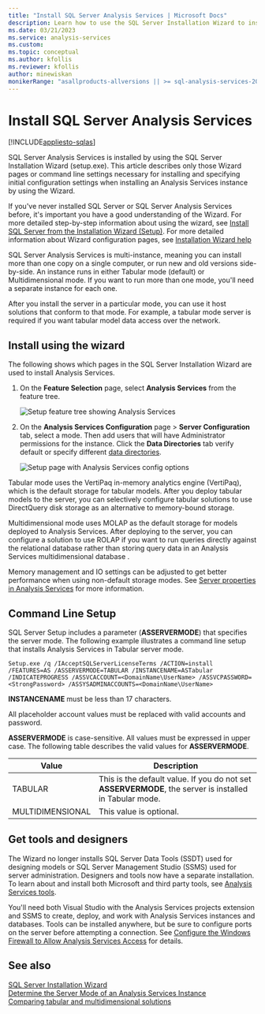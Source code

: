 ```yaml
---
title: "Install SQL Server Analysis Services | Microsoft Docs"
description: Learn how to use the SQL Server Installation Wizard to install SQL Server Analysis Services and the three modes determined during setup.
ms.date: 03/21/2023
ms.service: analysis-services
ms.custom:
ms.topic: conceptual
ms.author: kfollis
ms.reviewer: kfollis
author: minewiskan
monikerRange: "asallproducts-allversions || >= sql-analysis-services-2016"
---
```

# Install SQL Server Analysis Services

[!INCLUDE[appliesto-sqlas](../../includes/appliesto-sqlas.md)]
  
SQL Server Analysis Services is installed by using the SQL Server Installation Wizard \(setup.exe). This article describes only those Wizard pages or command line settings necessary for installing and specifying initial configuration settings when installing an Analysis Services instance by using the Wizard.

If you've never installed SQL Server or SQL Server Analysis Services before, it's important you have a good understanding of the Wizard. For more detailed step-by-step information about using the wizard, see [Install SQL Server from the Installation Wizard (Setup)](/sql/database-engine/install-windows/install-sql-server-from-the-installation-wizard-setup). For more detailed information about Wizard configuration pages, see [Installation Wizard help](/sql/sql-server/install/instance-configuration)

SQL Server Analysis Services is multi-instance, meaning you can install more than one copy on a single computer, or run new and old versions side-by-side. An instance runs in either Tabular mode (default) or Multidimensional mode. If you want to run more than one mode, you'll need a separate instance for each one.  
  
After you install the server in a particular mode, you can use it host solutions that conform to that mode. For example, a tabular mode server is required if you want tabular model data access over the network.  

## Install using the wizard 

 The following shows which pages in the SQL Server Installation Wizard are used to install Analysis Services.  
  
1. On the **Feature Selection** page, select **Analysis Services** from the feature tree.  
  
     ![Setup feature tree showing Analysis Services](../../../analysis-services/instances/install-windows/media/install-analysis-services/ssas-install-feature-selection.png "Setup feature tree showing Analsyis Services")  
  
2. On the **Analysis Services Configuration** page > **Server Configuration** tab, select a mode. Then add users that will have Administrator permissions for the instance. Click the **Data Directories** tab verify default or specify different [data directories](/sql/sql-server/install/instance-configuration#analysis-services-configuration---data-directories-page).
  
     ![Setup page with Analysis Services config options](../../../analysis-services/instances/install-windows/media/install-analysis-services/ssas-install-asmode-config.png "Setup page with Analysis Services config options")  
  
  Tabular mode uses the VertiPaq in-memory analytics engine (VertiPaq), which is the default storage for tabular models. After you deploy tabular models to the server, you can selectively configure tabular solutions to use DirectQuery disk storage as an alternative to memory-bound storage.  

Multidimensional mode uses MOLAP as the default storage for models deployed to Analysis Services. After deploying to the server, you can configure a solution to use ROLAP if you want to run queries directly against the relational database rather than storing query data in an Analysis Services  multidimensional database .  

Memory management and IO settings can be adjusted to get better performance when using non-default storage modes. See [Server properties in Analysis Services](../../../analysis-services/server-properties/server-properties-in-analysis-services.md) for more information.  
  
## Command Line Setup

 SQL Server Setup includes a parameter (**ASSERVERMODE**) that specifies the server mode. The following example illustrates a command line setup that installs Analysis Services in Tabular server mode.  
  
```
Setup.exe /q /IAcceptSQLServerLicenseTerms /ACTION=install /FEATURES=AS /ASSERVERMODE=TABULAR /INSTANCENAME=ASTabular /INDICATEPROGRESS /ASSVCACCOUNT=<DomainName\UserName> /ASSVCPASSWORD=<StrongPassword> /ASSYSADMINACCOUNTS=<DomainName\UserName>   
```  
  
 **INSTANCENAME** must be less than 17 characters.  
  
 All placeholder account values must be replaced with valid accounts and password.  
  
 **ASSERVERMODE** is case-sensitive.  All values must be expressed in upper case. The following table describes the valid values for **ASSERVERMODE**.  
  
|Value|Description|  
|-----------|-----------------|  
|TABULAR|This is the default value. If you do not set **ASSERVERMODE**, the server is installed in Tabular mode.|
|MULTIDIMENSIONAL|This value is optional.|  
  
## Get tools and designers

 The Wizard no longer installs SQL Server Data Tools \(SSDT) used for designing models or SQL Server Management Studio \(SSMS) used for server administration. Designers and tools now have a separate installation. To learn about and install both Microsoft and third party tools, see [Analysis Services tools](../../tools-and-applications-used-in-analysis-services.md).
  
 You'll need both Visual Studio with the Analysis Services projects extension and SSMS to create, deploy, and work with Analysis Services instances and databases. Tools can be installed anywhere, but be sure to configure ports on the server before attempting a connection. See [Configure the Windows Firewall to Allow Analysis Services Access](../../../analysis-services/instances/configure-the-windows-firewall-to-allow-analysis-services-access.md) for details.  

## See also

[SQL Server Installation Wizard](/sql/database-engine/install-windows/installation-for-sql-server)  
[Determine the Server Mode of an Analysis Services Instance](../../../analysis-services/instances/determine-the-server-mode-of-an-analysis-services-instance.md)  
[Comparing tabular and multidimensional solutions](../../comparing-tabular-and-multidimensional-solutions-ssas.md)

